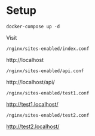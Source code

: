 # Setup
```
docker-compose up -d
```

Visit 

`/nginx/sites-enabled/index.conf`

http://localhost

`/nginx/sites-enabled/api.conf`

http://localhost/api/

`/nginx/sites-enabled/test1.conf`

http://test1.localhost/

`/nginx/sites-enabled/test2.conf`

http://test2.localhost/


